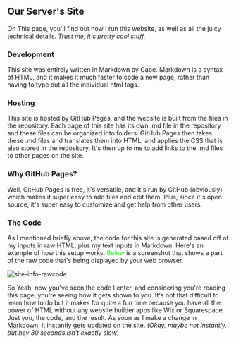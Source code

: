 ## Our Server's Site
On This page, you'll find out how I run this website, as well as all the juicy technical details. *Trust me, it's pretty cool stuff.*  

### Development
This site was entirely written in Markdown by Gabe. Markdown is a syntax of HTML, and it makes it much faster to code a new page, rather than having to type out all the individual html tags.  

### Hosting
This site is hosted by GitHub Pages, and the website is built from the files in the repository. Each page of this site has its own .md file in the repository and these files can be organized into folders. GitHub Pages then takes these .md files and translates them into HTML, and applies the CSS that is also stored in the repository. It's then up to me to add links to the .md files to other pages on the site.

### Why GitHub Pages?
Well, GitHub Pages is free, it's versatile, and it's run by GitHub (obviously) which makes it super easy to add files and edit them. Plus, since it's open source, it's super easy to customize and get help from other users.

### The Code
As I mentioned briefly above, the code for this site is generated based off of my inputs in raw HTML, plus my text inputs in Markdown. Here's an example of how this setup works. <span style="color:lime">Below</span> is a screenshot that shows a part of the raw code that's being displayed by your web browser. 

![site-info-rawcode](/MinecraftServer/assets/images/site-info-rawcode.png)


So Yeah, now you've seen the code I enter, and considering you're reading this page, you're seeing how it gets shown to you. It's not that difficult to learn how to do but it makes for quite a fun time because you have all the power of HTML without any website builder apps like Wix or Squarespace. Just you, the code, and the result. As soon as I make a change in Markdown, it instantly gets updated on the site. (*Okay, maybe not instantly, but hey 30 seconds isn't exactly slow*)



